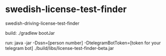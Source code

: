 # swedish-license-test-finder
swedish-driving-license-test-finder


build: ./gradlew bootJar

run: java -jar -Dssn=[person number] -DtelegramBotToken=[token for your telegram bot]  ./build/libs/license-test-finder-beta.jar
